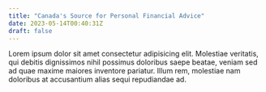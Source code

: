 ```yaml
---
title: "Canada's Source for Personal Financial Advice"
date: 2023-05-14T00:40:31Z
draft: false
---
```

Lorem ipsum dolor sit amet consectetur adipisicing elit. Molestiae veritatis, qui debitis dignissimos nihil
possimus doloribus saepe beatae, veniam sed ad quae maxime maiores inventore pariatur. Illum rem, molestiae nam
doloribus at accusantium alias sequi repudiandae ad.